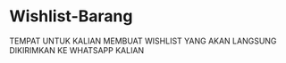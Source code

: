 # Wishlist-Barang
TEMPAT UNTUK KALIAN MEMBUAT WISHLIST YANG AKAN LANGSUNG DIKIRIMKAN KE WHATSAPP KALIAN
